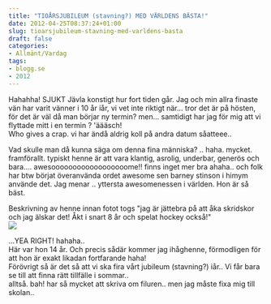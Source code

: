 ```yaml
---
title: "TIOÅRSJUBILEUM (stavning?) MED VÄRLDENS BÄSTA!"
date: 2012-04-25T08:37:24+01:00
slug: tioarsjubileum-stavning-med-varldens-basta
draft: false
categories:
- Allmänt/Vardag
tags:
- blogg.se
- 2012
---
```

Hahahha! SJUKT Jävla konstigt hur fort tiden går. Jag och min allra finaste vän har varit vänner i 10 år iår, vi vet inte riktigt när... tror det är på hösten, för det är väl då man börjar ny termin? men... samtidigt har jag för mig att vi flyttade mitt i en termin ? 'äääsch!  
Who gives a crap. vi har ändå aldrig koll på andra datum såatteee..  
  
Vad skulle man då kunna säga om denna fina människa? .. haha. mycket. framförallt. typiskt henne är att vara klantig, asrolig, underbar, generös och bara.... awesoooooooooooooooooome!! finns inget mer bra ahaha.. och folk har btw börjat överanvända ordet awesome sen barney stinson i himym använde det. Jag menar .. yttersta awesomenessen i världen. Hon är så bäst.  
  
Beskrivning av henne innan fotot togs "jag är jättebra på att åka skridskor och jag älskar det! Åkt i snart 8 år och spelat hockey också!"  
![](/assets/images/blogg.se/bstaste_199879182.jpg)  
  
...YEA RIGHT! hahaha..  
Här var hon 14 år. Och precis sådär kommer jag ihåghenne, förmodligen för att hon är exakt likadan fortfarande haha!  
Förövrigt så är det så att vi ska fira vårt jubileum (stavning?) iår.. Vi får bara se till att finna rätt tillfälle i sommar..  
alltså. bah! har så mycket att skriva om filuren.. men jag måste fixa mig till skolan..
